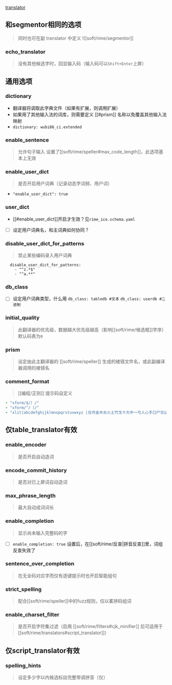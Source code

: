 [translator](https://github.com/LEOYoon-Tsaw/Rime_collections/blob/master/Rime_description.md#三translator)

## 和segmentor相同的选项
> 同时也可在副 translator 中定义
![[soft/rime/segmentor]]
### echo_translator
> 没有其他候选字时，回显输入码（输入码可以`Shift+Enter`上屏）

## 通用选项

### dictionary
- 翻译器将调取此字典文件（如果有扩展，则调用扩展）
- 如果用了其他输入法的词库，则需要定义 [[#prism]] 名称以免覆盖其他输入法映射
- `dictionary: wubi86_ci.extended`

### enable_sentence
> 允许句子输入
设置了[[soft/rime/speller#max_code_length]]，此选项基本上无效

### enable_user_dict
> 是否开启用户词典（记录动态字词频、用户词）
- `"enable_user_dict": true`
### user_dict
- [[#enable_user_dict]]开启才生效？见`rime_ice.schema.yaml`
- [ ] 设定用户词典名，和主词典如何协同？
### disable_user_dict_for_patterns
> 禁止某些编码录入用户词典
```
  disable_user_dict_for_patterns:
    - "^z.*$"
    - "^a.**"
```

### db_class
- [ ] 设定用户词典类型，什么用
`db_class: tabledb #文本`
`db_class: userdb #二进制`

### initial_quality
> 此翻译器的优先级，数据越大优先级越高（影响[[soft/rime/候选框]]字序）
> 默认码表为`0`

### prism
> 设定由此主翻译器的 [[soft/rime/speller]] 生成的棱镜文件名，或此副编译器调用的棱镜名

### comment_format
> [[编程/正则]]
提示码自定义
```yaml
- "xform/$/〕/"
- "xform/^/〔/"
- "xlit|abcdefghijklmnopqrstuvwxyz |日月金木水火土竹戈十大中一弓人心手口尸廿山女田止卜片、|"
```

## 仅table_translator有效
### enable_encoder
> 是否开启自动造词
### encode_commit_history
> 是否对已上屏词自动造词
### max_phrase_length
> 最大自动成词词长
### enable_completion
> 显示尚未输入完整码的字
- [ ] `enable_completion: true` 设置后，在[[soft/rime/反查|拼音反查]]里，词组反查失效了
### sentence_over_completion
> 在无全码对应字而仅有逐键提示时也开启智能组句
### strict_spelling
> 配合[[soft/rime/speller]]中的fuzz规则，仅以畧拼码组词
### enable_charset_filter
> 是否开启字符集过滤（启用 [[soft/rime/filters#cjk_minifier]] 后可适用于 [[soft/rime/translators#script_translator]]）

## 仅script_translator有效
### spelling_hints
> 设定多少字以内候选标註完整带调拼音〔仅〕

